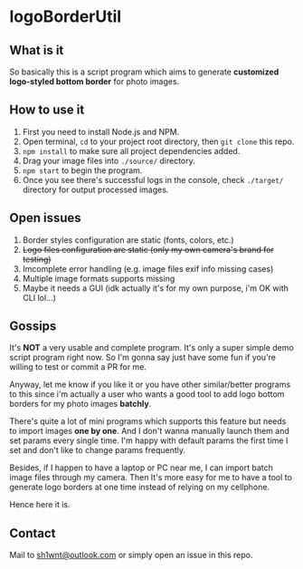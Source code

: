 # logoBorderUtil

## What is it
So basically this is a script program which aims to generate **customized logo-styled bottom border** for photo images.

## How to use it
1. First you need to install Node.js and NPM.
2. Open terminal, `cd` to your project root directory, then `git clone` this repo.
3. `npm install` to make sure all project dependencies added.
4. Drag your image files into `./source/` directory.
5. `npm start` to begin the program.
6. Once you see there's successful logs in the console, check `./target/` directory for output processed images.

## Open issues
1. Border styles configuration are static (fonts, colors, etc.)
2. ~~Logo files configuration are static (only my own camera's brand for testing)~~
3. Imcomplete error handling (e.g. image files exif info missing cases)
4. Multiple image formats supports missing
5. Maybe it needs a GUI (idk actually it's for my own purpose, i'm OK with CLI lol...)

## Gossips
It's **NOT** a very usable and complete program. It's only a super simple demo script program right now. So I'm gonna say just have some fun if you're willing to test or commit a PR for me. 

Anyway, let me know if you like it or you have other similar/better programs to this since i'm actually a user who wants a good tool to add logo bottom borders for my photo images **batchly**. 

There's quite a lot of mini programs which supports this feature but needs to import images **one by one**. And I don't wanna manually launch them and set params every single time. I'm happy with default params the first time I set and don't like to change params frequently.

Besides, if I happen to have a laptop or PC near me, I can import batch image files through my camera. Then It's more easy for me to have a tool to generate logo borders at one time instead of relying on my cellphone.

Hence here it is.

## Contact
Mail to sh1wnt@outlook.com or simply open an issue in this repo.